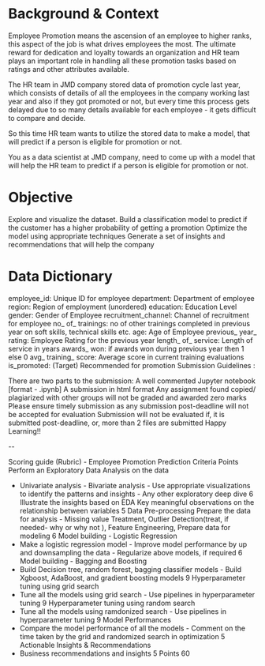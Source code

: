 # Background & Context

Employee Promotion means the ascension of an employee to higher ranks, this aspect of the job is what drives employees the most.
The ultimate reward for dedication and loyalty towards an organization and HR team plays an important role in handling all these promotion tasks based on ratings and other attributes available.

The HR team in JMD company stored data of promotion cycle last year, which consists of details of all the employees in the company working last year and also
if they got promoted or not, but every time this process gets delayed due to so many details available for each employee - it gets difficult to compare and decide.

So this time HR team wants to utilize the stored data to make a model, that will predict if a person is eligible for promotion or not.

You as a data scientist at JMD company, need to come up with a model that will help the HR team to predict if a person is eligible for promotion or not.

# Objective

Explore and visualize the dataset.
Build a classification model to predict if the customer has a higher probability of getting a promotion
Optimize the model using appropriate techniques
Generate a set of insights and recommendations that will help the company

# Data Dictionary

employee_id: Unique ID for employee
department: Department of employee
region: Region of employment (unordered)
education: Education Level
gender: Gender of Employee
recruitment_channel: Channel of recruitment for employee
no_ of_ trainings: no of other trainings completed in previous year on soft skills, technical skills etc.
age: Age of Employee
previous_ year_ rating: Employee Rating for the previous year
length_ of_ service: Length of service in years
awards_ won: if awards won during previous year then 1 else 0
avg_ training_ score: Average score in current training evaluations
is_promoted: (Target) Recommended for promotion
Submission Guidelines :

There are two parts to the submission: 
A well commented Jupyter notebook [format - .ipynb]
A submission in html format
Any assignment found copied/ plagiarized with other groups will not be graded and awarded zero marks
Please ensure timely submission as any submission post-deadline will not be accepted for evaluation
Submission will not be evaluated if,
it is submitted post-deadline, or,
more than 2 files are submitted
Happy Learning!!

 --

 Scoring guide (Rubric) - Employee Promotion Prediction
Criteria	Points
Perform an Exploratory Data Analysis on the data
- Univariate analysis - Bivariate analysis - Use appropriate visualizations to identify the patterns and insights - Any other exploratory deep dive
6
Illustrate the insights based on EDA
Key meaningful observations on the relationship between variables
5
Data Pre-processing
Prepare the data for analysis - Missing value Treatment, Outlier Detection(treat, if needed- why or why not ), Feature Engineering, Prepare data for modeling
6
Model building - Logistic Regression
- Make a logistic regression model - Improve model performance by up and downsampling the data - Regularize above models, if required
6
Model building - Bagging and Boosting
- Build Decision tree, random forest, bagging classifier models - Build Xgboost, AdaBoost, and gradient boosting models
9
Hyperparameter tuning using grid search
- Tune all the models using grid search - Use pipelines in hyperparameter tuning
9
Hyperparameter tuning using random search
- Tune all the models using ramdonized search - Use pipelines in hyperparameter tuning
9
Model Performances
- Compare the model performance of all the models - Comment on the time taken by the grid and randomized search in optimization
5
Actionable Insights & Recommendations
- Business recommendations and insights
5
Points	60